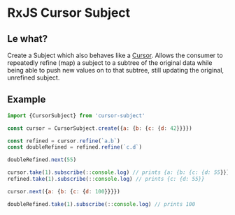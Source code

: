# RxJS Cursor Subject

## Le what?

Create a Subject which also behaves like a [Cursor](https://github.com/omcljs/om/wiki/Cursors).
Allows the consumer to repeatedly refine (map) a subject to a subtree of the original data while
being able to push new values on to that subtree, still updating the original, unrefined subject.

## Example

```js
import {CursorSubject} from 'cursor-subject'

const cursor = CursorSubject.create({a: {b: {c: {d: 42}}}})

const refined = cursor.refine(`a.b`)
const doubleRefined = refined.refine(`c.d`)

doubleRefined.next(55)

cursor.take(1).subscribe(::console.log) // prints {a: {b: {c: {d: 55}}}}
refined.take(1).subscribe(::console.log) // prints {c: {d: 55}}

cursor.next({a: {b: {c: {d: 100}}}})

doubleRefined.take(1).subscribe(::console.log) // prints 100
```

